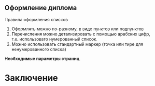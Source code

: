 ## Оформление диплома

Правила оформления списков
1. Оформлять можно по-разному, в виде пунктов или подпунктов
2. Перечисления можно детализировать с помощью арабских цифр, т.е. использовато нумерованный список.
3. Можно использовать стандартный маркер (точка или тире для ненумерованного списка)


__Необходимые параметры страниц__

# Заключение
